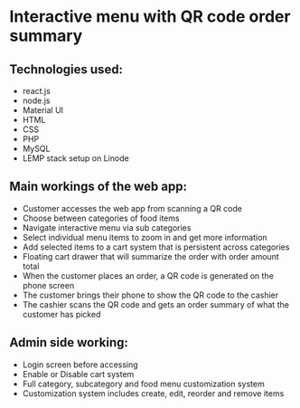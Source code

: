 # Interactive menu with QR code order summary

## Technologies used:
- react.js
- node.js
- Material UI
- HTML
- CSS
- PHP
- MySQL
- LEMP stack setup on Linode

## Main workings of the web app:
- Customer accesses the web app from scanning a QR code
- Choose between categories of food items
- Navigate interactive menu via sub categories
- Select individual menu items to zoom in and get more information
- Add selected items to a cart system that is persistent across categories
- Floating cart drawer that will summarize the order with order amount total
- When the customer places an order, a QR code is generated on the phone screen
- The customer brings their phone to show the QR code to the cashier
- The cashier scans the QR code and gets an order summary of what the customer has picked

## Admin side working:
- Login screen before accessing
- Enable or Disable cart system
- Full category, subcategory and food menu customization system
- Customization system includes create, edit, reorder and remove items
